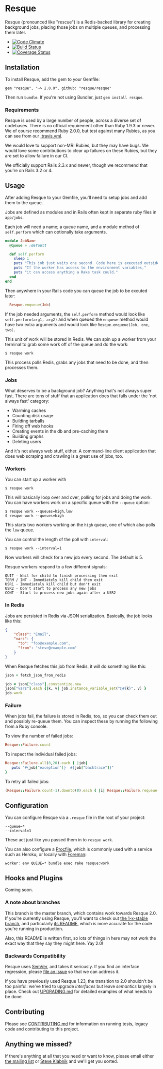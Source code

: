 Resque
======

Resque (pronounced like "rescue") is a Redis-backed library for creating
background jobs, placing those jobs on multiple queues, and processing
them later.

  - [![Code Climate](https://codeclimate.com/github/resque/resque.png)](https://codeclimate.com/github/resque/resque)
  - [![Build Status](https://travis-ci.org/resque/resque.png?branch=master)](https://travis-ci.org/resque/resque)
  - [![Coverage Status](https://coveralls.io/repos/resque/resque/badge.png?branch=master)](https://coveralls.io/r/resque/resque)


## Installation

To install Resque, add the gem to your Gemfile:

```
gem "resque", "~> 2.0.0", github: "resque/resque"
```

Then run `bundle`. If you're not using Bundler, just `gem install resque`.

### Requirements

Resque is used by a large number of people, across a diverse set of codebases.
There is no official requirement other than Ruby 1.9.3 or newer. We of course
recommend Ruby 2.0.0, but test against many Rubies, as you can see from our
[.travis.yml](https://github.com/resque/resque/blob/master/.travis.yml).

We would love to support non-MRI Rubies, but they may have bugs. We would love
some contributions to clear up failures on these Rubies, but they are set to
allow failure in our CI.

We officially support Rails 2.3.x and newer, though we recommend that you're on
Rails 3.2 or 4.

## Usage

After adding Resque to your Gemfile, you'll need to setup jobs and add them 
to the queue.

Jobs are defined as modules and in Rails often kept in separate ruby files in 
`app/jobs`.

Each job will need a name; a queue name, and a module method of `self.perform` 
which can optionally take arguments.

```ruby
module JobName
  @queue = :default

  def self.perform
    sleep 1
    puts "This job just waits one second. Code here is executed outside of Rails"
    puts "If the worker has access to the environment variables,"
    puts "it can access anything a Rake task could."
  end
end
```

Then anywhere in your Rails code you can queue the job to be excuted later:

```ruby
  Resque.enqueue(Job)
```

If the job needed arguments, the `self.perform` method would look like 
`self.perform(arg1, arg2)` and when queued the `enqueue` method would 
have two extra arguments and would look like `Resque.enqueue(Job, one, two)`.

This unit of work will be stored in Redis. We can spin up a worker from your 
terminal to grab some work off of the queue and do the work:

```
$ resque work
```

This process polls Redis, grabs any jobs that need to be done, and then processes
them.

### Jobs

What deserves to be a background job? Anything that's not always super fast.
There are tons of stuff that an application does that falls under the 'not
always fast' category:

* Warming caches
* Counting disk usage
* Building tarballs
* Firing off web hooks
* Creating events in the db and pre-caching them
* Building graphs
* Deleting users

And it's not always web stuff, either. A command-line client application that
does web scraping and crawling is a great use of jobs, too.

### Workers

You can start up a worker with 

```
$ resque work
```

This will basically loop over and over, polling for jobs and doing the work.
You can have workers work on a specific queue with the `--queue` option:

```
$ resque work --queues=high,low
$ resque work --queues=high
```

This starts two workers working on the `high` queue, one of which also polls
the `low` queue.

You can control the length of the poll with `interval`:

```
$ resque work --interval=1
```

Now workers will check for a new job every second. The default is 5.

Resque workers respond to a few different signals:

    QUIT - Wait for child to finish processing then exit
    TERM / INT - Immediately kill child then exit
    USR1 - Immediately kill child but don't exit
    USR2 - Don't start to process any new jobs
    CONT - Start to process new jobs again after a USR2

### In Redis

Jobs are persisted in Redis via JSON serialization. Basically, the job looks
like this:

```json
{
    "class": "Email",
    "vars": {
      "to": "foo@example.com",
      "from": "steve@example.com"
    }
}
```

When Resque fetches this job from Redis, it will do something like this:

```ruby
json = fetch_json_from_redis

job = json["class"].constantize.new
json["vars"].each {|k, v| job.instance_variable_set("@#{k}", v) }
job.work
```

### Failure

When jobs fail, the failure is stored in Redis, too, so you can check them out
and possibly re-queue them. You can inspect these by running the following 
from a Ruby console.

To view the number of failed jobs:

```ruby
Resque::Failure.count
```

To inspect the individual failed jobs:

```ruby
Resque::Failure.all(0,20).each { |job|
   puts "#{job["exception"]}  #{job["backtrace"]}"
}
```


To retry all failed jobs:

```ruby
(Resque::Failure.count-1).downto(0).each { |i| Resque::Failure.requeue(i) }
```

## Configuration

You can configure Resque via a `.resque` file in the root of your project:

```
--queue=*
--interval=1
```

These act just like you passed them in to `resque work`.

You can also configure a [Procfile](https://devcenter.heroku.com/articles/procfile), 
which is commonly used with a service such as Heroku, or locally with 
[Foreman](https://github.com/ddollar/foreman):

`worker: env QUEUE=* bundle exec rake resque:work`


## Hooks and Plugins

Coming soon.


### A note about branches

This branch is the master branch, which contains work towards Resque 2.0. If
you're currently using Resque, you'll want to check out [the 1-x-stable
branch](https://github.com/resque/resque/tree/1-x-stable), and particularly
[its README](https://github.com/resque/resque/blob/1-x-stable/README.markdown),
which is more accurate for the code you're running in production.

Also, this README is written first, so lots of things in here may not work the
exact way that they say they might here. Yay 2.0!

### Backwards Compatibility

Resque uses [SemVer](http://semver.org/), and takes it seriously. If you find
an interface regression, please [file an issue](https://github.com/resque/resque/issues)
so that we can address it.

If you have previously used Resque 1.23, the transition to 2.0 shouldn't be
too painful: we've tried to upgrade _interfaces_ but leave _semantics_ largely
in place. Check out
[UPGRADING.md](https://github.com/resque/resque/blob/master/UPGRADING.md) for
detailed examples of what needs to be done.

## Contributing

Please see [CONTRIBUTING.md](https://github.com/resque/resque/blob/master/CONTRIBUTING.md) 
for information on running tests, legacy code and contributing to this project.

## Anything we missed?

If there's anything at all that you need or want to know, please email either
[the mailing list](mailto:resque@librelist.com) or [Steve
Klabnik](mailto:steve@steveklabnik.com) and we'll get you sorted.
